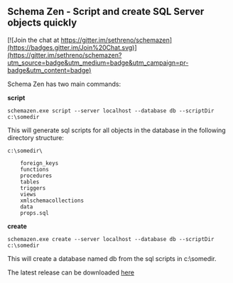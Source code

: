 Schema Zen - Script and create SQL Server objects quickly
--------------------------------------------------------

[![Join the chat at https://gitter.im/sethreno/schemazen](https://badges.gitter.im/Join%20Chat.svg)](https://gitter.im/sethreno/schemazen?utm_source=badge&utm_medium=badge&utm_campaign=pr-badge&utm_content=badge)

Schema Zen has two main commands:

**script**

    schemazen.exe script --server localhost --database db --scriptDir c:\somedir

This will generate sql scripts for all objects in the database in the
following directory structure:
```
c:\somedir\

	foreign_keys
	functions
	procedures
	tables
	triggers
	views
	xmlschemacollections
	data
	props.sql
```
**create**

    schemazen.exe create --server localhost --database db --scriptDir c:\somedir

This will create a database named db from the sql scripts in c:\somedir.

The latest release can be downloaded [here](https://github.com/sethreno/schemazen/releases)
